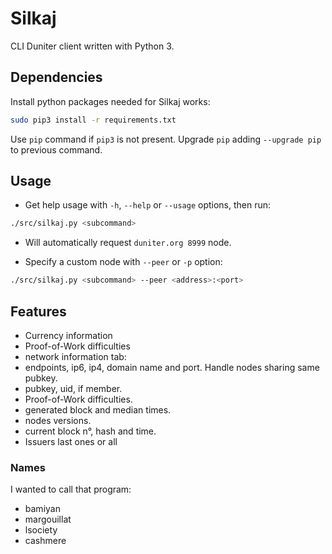 # Silkaj

CLI Duniter client written with Python 3.

## Dependencies
Install python packages needed for Silkaj works:
```bash
sudo pip3 install -r requirements.txt
```
Use `pip` command if `pip3` is not present.
Upgrade `pip` adding `--upgrade pip` to previous command.

## Usage
- Get help usage with `-h`, `--help` or `--usage` options, then run:
```bash
./src/silkaj.py <subcommand>
```

- Will automatically request `duniter.org 8999` node.

- Specify a custom node with `--peer` or `-p` option:
```bash
./src/silkaj.py <subcommand> --peer <address>:<port>
```

## Features
- Currency information
- Proof-of-Work difficulties
- network information tab:
 - endpoints, ip6, ip4, domain name and port. Handle nodes sharing same pubkey.
 - pubkey, uid, if member.
 - Proof-of-Work difficulties.
 - generated block and median times.
 - nodes versions.
 - current block n°, hash and time.
- Issuers last ones or all

### Names
I wanted to call that program:
- bamiyan
- margouillat
- lsociety
- cashmere
